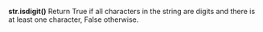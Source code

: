 **str.isdigit()**
Return True if all characters in the string are digits and there is at least one character, False otherwise.

